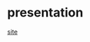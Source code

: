 # presentation
[site]([https://www.google.com](https://www.matthewtancik.com/nerf)https://www.matthewtancik.com/nerf)
